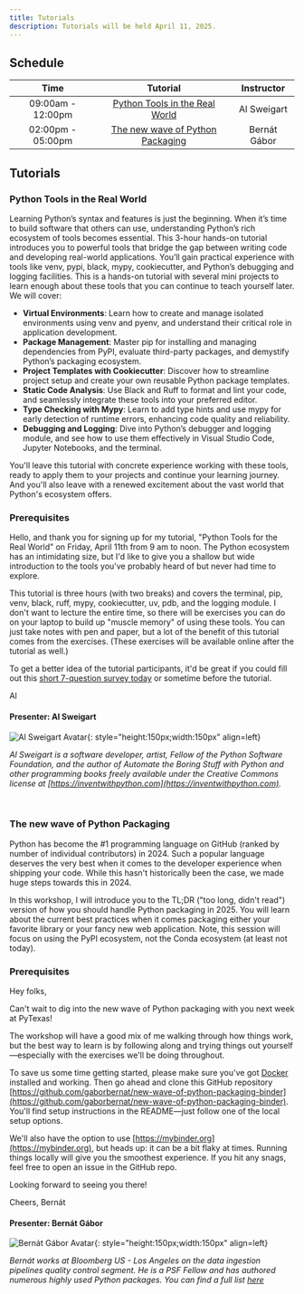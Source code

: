 ```yaml
---
title: Tutorials
description: Tutorials will be held April 11, 2025.
---
```


## Schedule

|       Time        |                               Tutorial                                |  Instructor  |
| :---------------: | :-------------------------------------------------------------------: | :----------: |
| 09:00am - 12:00pm |   [Python Tools in the Real World](#python-tools-in-the-real-world)   | Al Sweigart  |
| 02:00pm - 05:00pm | [The new wave of Python Packaging](#the-new-wave-of-python-packaging) | Bernát Gábor |

## Tutorials

### Python Tools in the Real World

Learning Python’s syntax and features is just the beginning. When it’s time to build software that others can use, understanding Python’s rich ecosystem of tools becomes essential. This 3-hour hands-on tutorial introduces you to powerful tools that bridge the gap between writing code and developing real-world applications. You’ll gain practical experience with tools like venv, pypi, black, mypy, cookiecutter, and Python’s debugging and logging facilities.
This is a hands-on tutorial with several mini projects to learn enough about these tools that you can continue to teach yourself later. We will cover:

- **Virtual Environments**: Learn how to create and manage isolated environments using venv and pyenv, and understand their critical role in application development.
- **Package Management**: Master pip for installing and managing dependencies from PyPI, evaluate third-party packages, and demystify Python’s packaging ecosystem.
- **Project Templates with Cookiecutter**: Discover how to streamline project setup and create your own reusable Python package templates.
- **Static Code Analysis**: Use Black and Ruff to format and lint your code, and seamlessly integrate these tools into your preferred editor.
- **Type Checking with Mypy**: Learn to add type hints and use mypy for early detection of runtime errors, enhancing code quality and reliability.
- **Debugging and Logging**: Dive into Python’s debugger and logging module, and see how to use them effectively in Visual Studio Code, Jupyter Notebooks, and the terminal.

You'll leave this tutorial with concrete experience working with these tools, ready to apply them to your projects and continue your learning journey. And you'll also leave with a renewed excitement about the vast world that Python's ecosystem offers.

### Prerequisites

Hello, and thank you for signing up for my tutorial, "Python Tools for the Real World" on Friday, April 11th from 9 am to noon. The Python ecosystem has an intimidating size, but I'd like to give you a shallow but wide introduction to the tools you've probably heard of but never had time to explore.

This tutorial is three hours (with two breaks) and covers the terminal, pip, venv, black, ruff, mypy, cookiecutter, uv, pdb, and the logging module. I don't want to lecture the entire time, so there will be exercises you can do on your laptop to build up "muscle memory" of using these tools. You can just take notes with pen and paper, but a lot of the benefit of this tutorial comes from the exercises. (These exercises will be available online after the tutorial as well.)

To get a better idea of the tutorial participants, it'd be great if you could fill out this [short 7-question survey today](https://docs.google.com/forms/d/e/1FAIpQLScLWH9tKbkU-hIHlm4W4W7clLbLN-f0eXXEJF370Q573Mn0lw/viewform?usp=sharing) or sometime before the tutorial.

Al


#### Presenter: Al Sweigart

![Al Sweigart Avatar](https://i.imgur.com/7vNlokH.png){: style="height:150px;width:150px" align=left}

_Al Sweigart is a software developer, artist, Fellow of the Python Software Foundation, and the author of Automate the Boring Stuff with Python and other programming books freely available under the Creative Commons license at [https://inventwithpython.com](https://inventwithpython.com)._

<br clear="all">

### The new wave of Python Packaging

Python has become the #1 programming language on GitHub (ranked by number of individual contributors) in 2024. Such a popular language deserves the very best when it comes to the developer experience when shipping your code. While this hasn't historically been the case, we made huge steps towards this in 2024.

In this workshop, I will introduce you to the TL;DR ("too long, didn't read") version of how you should handle Python packaging in 2025. You will learn about the current best practices when it comes packaging either your favorite library or your fancy new web application. Note, this session will focus on using the PyPI ecosystem, not the Conda ecosystem (at least not today).

### Prerequisites

Hey folks,

Can't wait to dig into the new wave of Python packaging with you next week at PyTexas!

The workshop will have a good mix of me walking through how things work, but the best way to learn is by following along and trying things out yourself—especially with the exercises we'll be doing throughout.

To save us some time getting started, please make sure you've got [Docker](https://www.docker.com) installed and working. Then go ahead and clone this GitHub repository [https://github.com/gaborbernat/new-wave-of-python-packaging-binder](https://github.com/gaborbernat/new-wave-of-python-packaging-binder). You'll find setup instructions in the README—just follow one of the local setup options.

We'll also have the option to use [https://mybinder.org](https://mybinder.org), but heads up: it can be a bit flaky at times. Running things locally will give you the smoothest experience. If you hit any snags, feel free to open an issue in the GitHub repo.

Looking forward to seeing you there!

Cheers, Bernát


#### Presenter: Bernát Gábor

![Bernát Gábor Avatar](https://pretalx.com/media/avatars/EGPZKP_JRfRMlH.jpeg){: style="height:150px;width:150px" align=left}

_Bernát works at Bloomberg US - Los Angeles on the data ingestion pipelines quality control segment. He is a PSF Fellow and has authored numerous highly used Python packages. You can find a full list [here](https://bernat.tech/about/)_
